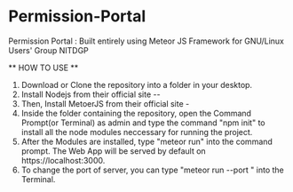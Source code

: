 # Permission-Portal
Permission Portal : Built entirely using Meteor JS Framework for GNU/Linux Users' Group NITDGP

** HOW TO USE **
1. Download or Clone the repository into a folder in your desktop.
2. Install Nodejs from their official site -- 
3. Then, Install MetoerJS from their official site - 
3. Inside the folder containing the repository, open the Command Prompt(or Terminal) as admin and type the command "npm init" to install all the node modules neccessary for running the project.
4. After the Modules are installed, type "meteor run" into the command prompt. The Web App will be served by default on https://localhost:3000.
5. To change the port of server, you can type "meteor run --port <port-number>" into the Terminal.

